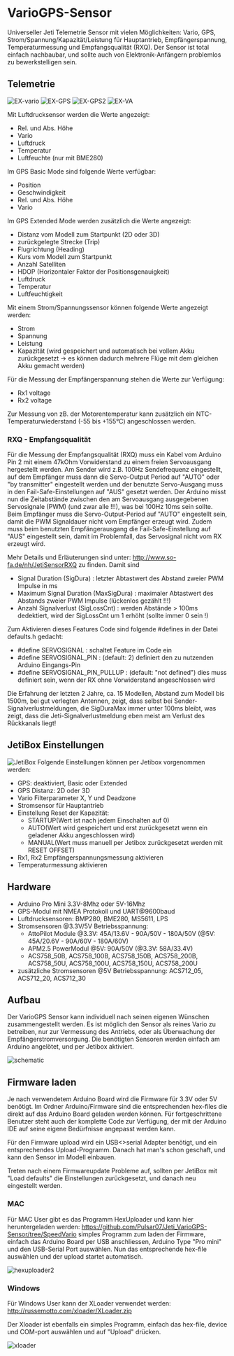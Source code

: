 # VarioGPS-Sensor

Universeller Jeti Telemetrie Sensor mit vielen Möglichkeiten: Vario, GPS, Strom/Spannung/Kapazität/Leistung für Hauptantrieb, Empfängerspannung, Temperaturmessung und Empfangsqualität (RXQ). Der Sensor ist total einfach nachbaubar, und sollte auch von Elektronik-Anfängern problemlos zu bewerkstelligen sein. 

## Telemetrie

![EX-vario](https://raw.githubusercontent.com/Pulsar07/Jeti_VarioGPS-Sensor/SpeedVario/Doc/img/EX_vario.bmp)
![EX-GPS](https://raw.githubusercontent.com/Pulsar07/Jeti_VarioGPS-Sensor/SpeedVario/Doc/img/EX_gps.bmp)
![EX-GPS2](https://raw.githubusercontent.com/Pulsar07/Jeti_VarioGPS-Sensor/SpeedVario/Doc/img/EX_gps2.bmp)
![EX-VA](https://raw.githubusercontent.com/Pulsar07/Jeti_VarioGPS-Sensor/SpeedVario/Doc/img/EX_volt_amp.bmp)

Mit Luftdrucksensor werden die Werte angezeigt:
- Rel. und Abs. Höhe
- Vario
- Luftdruck
- Temperatur
- Luftfeuchte (nur mit BME280)
  
Im GPS Basic Mode sind folgende Werte verfügbar:
- Position
- Geschwindigkeit 
- Rel. und Abs. Höhe
- Vario
  
Im GPS Extended Mode werden zusätzlich die Werte angezeigt:
- Distanz vom Modell zum Startpunkt (2D oder 3D)
- zurückgelegte Strecke (Trip)
- Flugrichtung (Heading)
- Kurs vom Modell zum Startpunkt
- Anzahl Satelliten
- HDOP (Horizontaler Faktor der Positionsgenauigkeit)
- Luftdruck
- Temperatur
- Luftfeuchtigkeit 

Mit einem Strom/Spannungssensor können folgende Werte angezeigt werden:
- Strom
- Spannung
- Leistung
- Kapazität (wird gespeichert und automatisch bei vollem Akku zurückgesetzt -> es können dadurch mehrere Flüge mit dem gleichen Akku gemacht werden)

Für die Messung der Empfängerspannung stehen die Werte zur Verfügung:
- Rx1 voltage
- Rx2 voltage

Zur Messung von zB. der Motorentemperatur kann zusätzlich ein NTC-Temperaturwiederstand (-55 bis +155°C) angeschlossen werden.
  
### RXQ - Empfangsqualität
Für die Messung der Empfangsqualität (RXQ) muss ein Kabel vom Arduino Pin 2 mit einem 47kOhm Vorwiderstand zu einem freien Servoausgang hergestellt werden. Am Sender wird z.B. 100Hz Sendefrequenz eingestellt, auf dem Empfänger muss dann die Servo-Output Period auf "AUTO" oder "by transmitter" eingestellt werden und der benutzte Servo-Ausgang muss in den Fail-Safe-Einstellungen auf "AUS" gesetzt werden. 
Der Arduino misst nun die Zeitabstände zwischen den am Servoausgang ausgegebenen Servosignale (PWM) (und zwar alle !!!), was bei 100Hz 10ms sein sollte.
Beim Empfänger muss die Servo-Output-Period auf "AUTO" eingestellt sein, damit die PWM Signaldauer nicht vom Empfänger erzeugt wird. Zudem muss beim benutzten Empfängerausgang die Fail-Safe-Einstellung auf "AUS" eingestellt sein, damit im Problemfall, das Servosignal nicht vom RX erzeugt wird.

Mehr Details und Erläuterungen sind unter: http://www.so-fa.de/nh/JetiSensorRXQ zu finden.
Damit sind
- Signal Duration (SigDura) : letzter Abtastwert des Abstand zweier PWM Impulse in ms 
- Maximum Signal Duration (MaxSigDura) : maximaler Abtastwert des Abstands zweier PWM Impulse (lückenlos gezählt !!!)
- Anzahl Signalverlust (SigLossCnt) : werden Abstände > 100ms dedektiert, wird der SigLossCnt um 1 erhöht (sollte immer 0 sein !)

Zum Aktivieren dieses Features Code sind folgende #defines in der Datei defaults.h gedacht:
- #define SERVOSIGNAL : schaltet Feature im Code ein
- #define SERVOSIGNAL_PIN : (default: 2) definiert den zu nutzenden Arduino Eingangs-Pin
- #define SERVOSIGNAL_PIN_PULLUP : (default: "not defined") dies muss definiert sein, wenn der RX ohne Vorwiderstand angeschlossen wird

Die Erfahrung der letzten 2 Jahre, ca. 15 Modellen, Abstand zum Modell bis 1500m, bei gut verlegten Antennen, zeigt, dass selbst bei Sender-Signalverlustmeldungen, die SigDuraMax immer unter 100ms bleibt, was zeigt, dass die Jeti-Signalverlustmeldung eben meist am Verlust des Rückkanals liegt!


## JetiBox Einstellungen

![JetiBox](https://raw.githubusercontent.com/Pulsar07/Jeti_VarioGPS-Sensor/SpeedVario/Doc/img/JetiBox_settings.png)
Folgende Einstellungen können per Jetibox vorgenommen werden:
- GPS: deaktiviert, Basic oder Extended
- GPS Distanz: 2D oder 3D
- Vario Filterparameter X, Y und Deadzone
- Stromsensor für Hauptantrieb 
- Einstellung Reset der Kapazität:
    - STARTUP(Wert ist nach jedem Einschalten auf 0)
    - AUTO(Wert wird gespeichert und erst zurückgesetzt wenn ein geladener Akku angeschlossen wird)
    - MANUAL(Wert muss manuell per Jetibox zurückgesetzt werden mit RESET OFFSET)
- Rx1, Rx2 Empfängerspannungsmessung aktivieren
- Temperaturmessung aktivieren

## Hardware

- Arduino Pro Mini 3.3V-8Mhz oder 5V-16Mhz
- GPS-Modul mit NMEA Protokoll und UART@9600baud
- Luftdrucksensoren: BMP280, BME280, MS5611, LPS 
- Stromsensoren @3.3V/5V Betriebsspannung:
    - AttoPilot Module @3.3V: 45A/13.6V - 90A/50V - 180A/50V (@5V: 45A/20.6V - 90A/60V - 180A/60V)
    - APM2.5 PowerModul @5V: 90A/50V (@3.3V: 58A/33.4V)
    - ACS758_50B, ACS758_100B, ACS758_150B, ACS758_200B, ACS758_50U, ACS758_100U, ACS758_150U, ACS758_200U
- zusätzliche Stromsensoren @5V Betriebsspannung: ACS712_05, ACS712_20, ACS712_30

## Aufbau

Der VarioGPS Sensor kann individuell nach seinen eigenen Wünschen zusammengestellt werden. Es ist möglich den Sensor als reines Vario zu betreiben, nur zur Vermessung des Antriebs, oder als Überwachung der Empfängerstromversorgung. Die benötigten Sensoren werden einfach am Arduino angelötet, und per Jetibox aktiviert.

![schematic](https://raw.githubusercontent.com/Pulsar07/Jeti_VarioGPS-Sensor/SpeedVario/Doc/img/VarioGPS_schematic.png)

## Firmware laden

Je nach verwendetem Arduino Board wird die Firmware für 3.3V oder 5V benötigt. Im Ordner Arduino/Firmware sind die entsprechenden hex-files die direkt auf das Arduino Board geladen werden können. Für fortgeschrittene Benutzer steht auch der komplette Code zur Verfügung, der mit der Arduino IDE auf seine eigene Bedürfnisse angepasst werden kann.

Für den Firmware upload wird ein USB<>serial Adapter benötigt, und ein entsprechendes Upload-Programm. Danach hat man's schon geschaft, und kann den Sensor im Modell einbauen.

Treten nach einem Firmwareupdate Probleme auf, sollten per JetiBox mit "Load defaults" die Einstellungen zurückgesetzt, und danach neu eingestellt werden.

### MAC

Für MAC User gibt es das Programm HexUploader und kann hier heruntergeladen werden: https://github.com/Pulsar07/Jeti_VarioGPS-Sensor/tree/SpeedVario simples Programm zum laden der Firmware, einfach das Arduino Board per USB anschliessen, Arduino Type "Pro mini" und den USB-Serial Port auswählen. Nun das entsprechende hex-file auswählen und der upload startet automatisch.

![hexuploader2](https://raw.githubusercontent.com/Pulsar07/Jeti_VarioGPS-Sensor/SpeedVario/Doc/img/HexUploader.png)

### Windows

Für Windows User kann der XLoader verwendet werden: http://russemotto.com/xloader/XLoader.zip

Der Xloader ist ebenfalls ein simples Programm, einfach das hex-file, device und COM-port auswählen und auf "Upload" drücken.

![xloader](https://raw.githubusercontent.com/Pulsar07/Jeti_VarioGPS-Sensor/SpeedVario/Doc/img/xloader.png)
